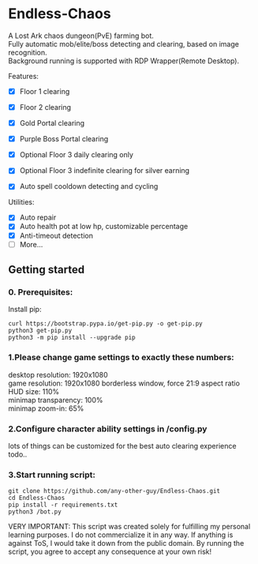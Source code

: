 # Endless-Chaos

A Lost Ark chaos dungeon(PvE) farming bot.\
Fully automatic mob/elite/boss detecting and clearing, based on image recognition.\
Background running is supported with RDP Wrapper(Remote Desktop).

Features:

- [x] Floor 1 clearing
- [x] Floor 2 clearing
- [x] Gold Portal clearing
- [x] Purple Boss Portal clearing
- [x] Optional Floor 3 daily clearing only
- [x] Optional Floor 3 indefinite clearing for silver earning
- [x] Auto spell cooldown detecting and cycling


Utilities:

- [x] Auto repair
- [x] Auto health pot at low hp, customizable percentage
- [x] Anti-timeout detection
- [ ] More...

## Getting started

### 0. Prerequisites:
Install pip:

```
curl https://bootstrap.pypa.io/get-pip.py -o get-pip.py
python3 get-pip.py
python3 -m pip install --upgrade pip
```

### 1.Please change game settings to exactly these numbers:

desktop resolution: 1920x1080\
game resolution: 1920x1080 borderless window, force 21:9 aspect ratio\
HUD size: 110%\
minimap transparency: 100%\
minimap zoom-in: 65%

### 2.Configure character ability settings in /config.py
lots of things can be customized for the best auto clearing experience\
todo..

### 3.Start running script:

```
git clone https://github.com/any-other-guy/Endless-Chaos.git
cd Endless-Chaos
pip install -r requirements.txt
python3 /bot.py
```

VERY IMPORTANT: 
This script was created solely for fulfilling my personal learning purposes. I do not commercialize it in any way. If anything is against ToS, I would take it down from the public domain.
By running the script, you agree to accept any consequence at your own risk!
